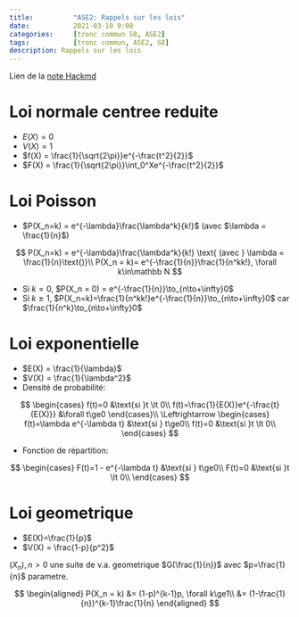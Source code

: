 ```yaml
---
title:          "ASE2: Rappels sur les lois"
date:           2021-03-10 9:00
categories:     [tronc commun S8, ASE2]
tags:           [tronc commun, ASE2, S8]
description: Rappels sur les lois
---
```

Lien de la [note Hackmd](https://hackmd.io/@lemasymasa/SJ7bOb8mO)

# Loi normale centree reduite
- $E(X) = 0$
- $V(X) = 1$
- $f(X) = \frac{1}{\sqrt{2\pi}}e^{-\frac{t^2}{2}}$
- $F(X) = \frac{1}{\sqrt{2\pi}}\int_0^Xe^{-\frac{t^2}{2}}$

# Loi Poisson
- $P(X_n=k) = e^{-\lambda}\frac{\lambda^k}{k!}$ (avec $\lambda = \frac{1}{n}$)

$$
P(X_n=k) = e^{-\lambda}\frac{\lambda^k}{k!} \text{ (avec } \lambda = \frac{1}{n}\text{)}\\
P(X_n = k)= e^{-\frac{1}{n}}\frac{1}{n^kk!}, \forall k\in\mathbb N
$$

- Si $k=0$, $P(X_n = 0) = e^{-\frac{1}{n}}\to_{n\to+\infty}0$
- Si $k\ge1$, $P(X_n=k)=\frac{1}{n^kk!}e^{-\frac{1}{n}}\to_{n\to+\infty}0$ car $\frac{1}{n^k}\to_{n\to+\infty}0$

# Loi exponentielle
- $E(X) = \frac{1}{\lambda}$
- $V(X) = \frac{1}{\lambda^2}$
- Densité de probabilité:


$$
\begin{cases}
    f(t)=0 &\text{si }t \lt 0\\
    f(t)=\frac{1}{E(X)}e^{-\frac{t}{E(X)}} &\forall t\ge0
\end{cases}\\
\Leftrightarrow 
\begin{cases}
    f(t)=\lambda e^{-\lambda t} &\text{si } t\ge0\\
    f(t)=0 &\text{si }t \lt 0\\
\end{cases}
$$

- Fonction de répartition:

$$
\begin{cases}
    F(t)=1 - e^{-\lambda t} &\text{si } t\ge0\\
    F(t)=0 &\text{si }t \lt 0\\
\end{cases}
$$

# Loi geometrique
- $E(X)=\frac{1}{p}$
- $V(X) = \frac{1-p}{p^2}$

$(X_n), n\gt0$ une suite de v.a. geometrique $G(\frac{1}{n})$ avec $p=\frac{1}{n}$ parametre.

$$
\begin{aligned}
P(X_n = k) &= (1-p)^{k-1}p, \forall k\ge1\\
&= (1-\frac{1}{n})^{k-1}\frac{1}{n}
\end{aligned}
$$